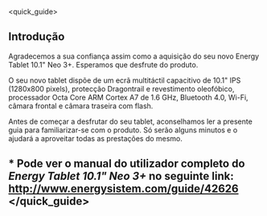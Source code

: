 <quick_guide>
## Introdução

Agradecemos a sua confiança assim como a aquisição do seu novo Energy Tablet 10.1" Neo 3+. Esperamos que desfrute do produto.

O seu novo tablet dispõe de um ecrã multitáctil capacitivo de 10.1" IPS (1280x800 pixels), protecção Dragontrail e revestimento oleofóbico, processador Octa Core ARM Cortex A7 de 1.6 GHz, Bluetooth 4.0, Wi-Fi, câmara frontal e câmara traseira com flash.

Antes de começar a desfrutar do seu tablet, aconselhamos ler a presente guia para familiarizar-se com o produto. Só serão alguns minutos e o ajudará a aproveitar todas as prestações do mesmo.

## <unique> * Pode ver o manual do utilizador completo do *Energy Tablet 10.1" Neo 3+* no seguinte link: http://www.energysistem.com/guide/42626 </unique> </quick_guide>

